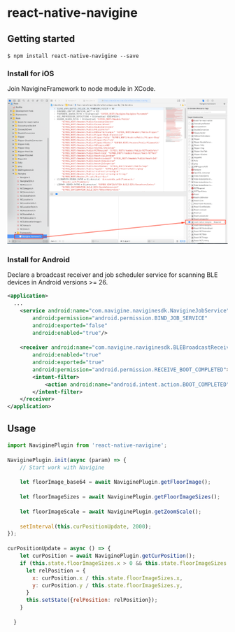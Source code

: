 # react-native-navigine

## Getting started

`$ npm install react-native-navigine --save`

### Install for iOS

Join NavigineFramework to node module in XCode.

![alt text](/extra/add-framework.png?raw=true "Xcode")

### Install for Android
Declare a broadcast receiver and job scheduler service for scanning BLE devices in Android versions >= 26.
```xml
<application>
  ...
    <service android:name="com.navigine.naviginesdk.NavigineJobService"
        android:permission="android.permission.BIND_JOB_SERVICE"
        android:exported="false"
        android:enabled="true"/>

    <receiver android:name="com.navigine.naviginesdk.BLEBroadcastReceiver"
        android:enabled="true"
        android:exported="true"
        android:permission="android.permission.RECEIVE_BOOT_COMPLETED">
        <intent-filter>
            <action android:name="android.intent.action.BOOT_COMPLETED"/>
        </intent-filter>
    </receiver>
</application>
```

## Usage
```javascript
import NaviginePlugin from 'react-native-navigine';

NaviginePlugin.init(async (param) => {
    // Start work with Navigine

    let floorImage_base64 = await NaviginePlugin.getFloorImage();

    let floorImageSizes = await NaviginePlugin.getFloorImageSizes();

    let floorImageScale = await NaviginePlugin.getZoomScale();

    setInterval(this.curPositionUpdate, 2000);
});

curPositionUpdate = async () => {
    let curPosition = await NaviginePlugin.getCurPosition();
    if (this.state.floorImageSizes.x > 0 && this.state.floorImageSizes.y > 0) {
      let relPosition = {
        x: curPosition.x / this.state.floorImageSizes.x,
        y: curPosition.y / this.state.floorImageSizes.y,
      }
      this.setState({relPosition: relPosition});
    }

  }
```
